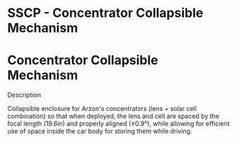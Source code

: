 # SSCP - Concentrator Collapsible Mechanism

# Concentrator Collapsible Mechanism

Description

Collapsible enclosure for Arzon's concentrators (lens + solar cell combination) so that when deployed, the lens and cell are spaced by the focal length (19.6in) and properly aligned (±0.9°), while allowing for efficient use of space inside the car body for storing them while driving.

